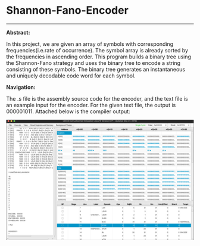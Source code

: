# Shannon-Fano-Encoder

---

**Abstract:**

In this project, we are given an array of symbols with corresponding frequencies(i.e.rate of occurrence). The symbol array is already sorted by the frequencies in ascending order. This program builds a binary tree using the Shannon-Fano strategy and uses the binary tree to encode a string consisting of these symbols. The binary tree generates an instantaneous and uniquely decodable code word for each symbol.

**Navigation:**

The .s file is the assembly source code for the encoder, and the text file is an example input for the encoder. For the given text file, the output is 000001011. Attached below is the compiler output:

![](EncoderOutput.png)
